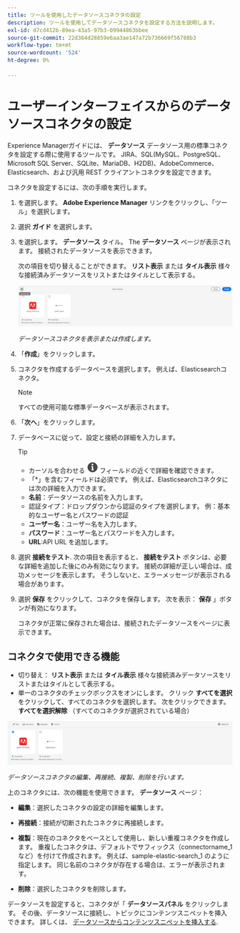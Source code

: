```yaml
---
title: ツールを使用したデータソースコネクタの設定
description: ツールを使用してデータソースコネクタを設定する方法を説明します。
exl-id: d7cd412b-89ea-43a5-97b3-09944863bbee
source-git-commit: 22d364d28859e6aa3ae147a72b736669f56788b3
workflow-type: tm+mt
source-wordcount: '524'
ht-degree: 0%

---
```


# ユーザーインターフェイスからのデータソースコネクタの設定

Experience Managerガイドには、 **データソース** データソース用の標準コネクタを設定する際に使用するツールです。 JIRA、SQL(MySQL、PostgreSQL、Microsoft SQL Server、SQLite、MariaDB、H2DB)、AdobeCommerce、Elasticsearch、および汎用 REST クライアントコネクタを設定できます。

コネクタを設定するには、次の手順を実行します。

1. を選択します。 **Adobe Experience Manager** リンクをクリックし、「ツール」を選択します。
1. 選択 **ガイド** を選択します。
1. を選択します。 **データソース** タイル。 The **データソース** ページが表示されます。 接続されたデータソースを表示できます。

   次の項目を切り替えることができます。 **リスト表示** または **タイル表示** 様々な接続済みデータソースをリストまたはタイルとして表示する。

   <img src="./assets/data-sources-create-window.png" alt= "データソースページに表示されるデータソース" width="800">

   *データソースコネクタを表示または作成します。*
1. 「**作成**」をクリックします。
1. コネクタを作成するデータベースを選択します。 例えば、Elasticsearchコネクタ。
   >[!NOTE]
   >
   >すべての使用可能な標準データベースが表示されます。

1. 「**次へ**」をクリックします。
1. データベースに従って、設定と接続の詳細を入力します。

   >[!TIP]
   >* カーソルを合わせる <img src="./assets/info-details.svg" alt= "情報アイコン" width="25"> フィールドの近くで詳細を確認できます。
   > * 「*」を含むフィールドは必須です。 例えば、Elasticsearchコネクタには次の詳細を入力できます。

   * **名前**：データソースの名前を入力します。
   * 認証タイプ：ドロップダウンから認証のタイプを選択します。 例：基本的なユーザー名とパスワードの認証
   * **ユーザー名**：ユーザー名を入力します。
   * **パスワード**：ユーザー名とパスワードを入力します。
   * **URL**:API URL を追加します。

1. 選択 **接続をテスト**. 次の項目を表示すると、 **接続をテスト** ボタンは、必要な詳細を追加した後にのみ有効になります。 接続の詳細が正しい場合は、成功メッセージを表示します。 そうしないと、エラーメッセージが表示される場合があります。



1. 選択 **保存** をクリックして、コネクタを保存します。     次を表示： **保存** 」ボタンが有効になります。


   コネクタが正常に保存された場合は、接続されたデータソースをページに表示できます。

## コネクタで使用できる機能

* 切り替え： **リスト表示** または **タイル表示**  様々な接続済みデータソースをリストまたはタイルとして表示する。
* 単一のコネクタのチェックボックスをオンにします。 クリック **すべてを選択** をクリックして、すべてのコネクタを選択します。 次をクリックできます。 **すべてを選択解除** （すべてのコネクタが選択されている場合）

<img src="./assets/data-sources-features.png" alt= "データソースページ上のデータソースの機能" width="800">

*データソースコネクタの編集、再接続、複製、削除を行います。*

上のコネクタには、次の機能を使用できます。 **データソース** ページ：

* **編集**：選択したコネクタの設定の詳細を編集します。

* **再接続**：接続が切断されたコネクタに再接続します。

* **複製**：現在のコネクタをベースとして使用し、新しい重複コネクタを作成します。 重複したコネクタは、デフォルトでサフィックス（connectorname_1 など）を付けて作成されます。 例えば、sample-elastic-search_1 のように指定します。
同じ名前のコネクタが存在する場合は、エラーが表示されます。

* **削除**：選択したコネクタを削除します。


データソースを設定すると、コネクタが「 **データソースパネル** をクリックします。 その後、データソースに接続し、トピックにコンテンツスニペットを挿入できます。 詳しくは、 [データソースからコンテンツスニペットを挿入する](../user-guide/web-editor-content-snippet.md).
